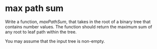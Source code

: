 # max path sum

Write a function, _maxPathSum_, that takes in the root of a binary tree that contains number values. The function should return the maximum sum of any root to leaf path within the tree.

You may assume that the input tree is non-empty.